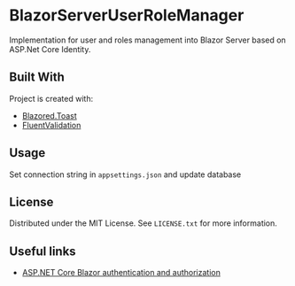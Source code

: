 # BlazorServerUserRoleManager

Implementation for user and roles management into Blazor Server based on ASP.Net Core Identity.

## Built With

Project is created with:
* [Blazored.Toast](https://github.com/Blazored/Toast)
* [FluentValidation](https://github.com/Blazored/FluentValidation)

## Usage

Set connection string in `appsettings.json` and update database

## License
Distributed under the MIT License. See `LICENSE.txt` for more information.

## Useful links

* [ASP.NET Core Blazor authentication and authorization](https://docs.microsoft.com/en-us/aspnet/core/blazor/security/?view=aspnetcore-6.0)

